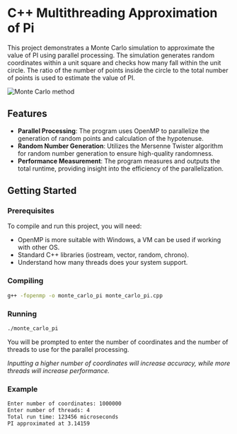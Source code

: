 # C++ Multithreading Approximation of Pi 

This project demonstrates a Monte Carlo simulation to approximate the value of PI using parallel processing. The simulation generates random coordinates within a unit square and checks how many fall within the unit circle. The ratio of the number of points inside the circle to the total number of points is used to estimate the value of PI.

![Monte Carlo method](https://i.imgur.com/VMYfWrm.gif)


## Features

- **Parallel Processing**: The program uses OpenMP to parallelize the generation of random points and calculation of the hypotenuse.
- **Random Number Generation**: Utilizes the Mersenne Twister algorithm for random number generation to ensure high-quality randomness.
- **Performance Measurement**: The program measures and outputs the total runtime, providing insight into the efficiency of the parallelization.

## Getting Started

### Prerequisites

To compile and run this project, you will need:

- OpenMP is more suitable with Windows, a VM can be used if working with other OS.
- Standard C++ libraries (iostream, vector, random, chrono).
- Understand how many threads does your system support. 

### Compiling


```bash
g++ -fopenmp -o monte_carlo_pi monte_carlo_pi.cpp
```

### Running

```bash
./monte_carlo_pi
```

You will be prompted to enter the number of coordinates and the number of threads to use for the parallel processing.

_Inputting a higher number of coordinates will increase accuracy, while more threads will increase performance._

### Example

```bash
Enter number of coordinates: 1000000
Enter number of threads: 4
Total run time: 123456 microseconds
PI approximated at 3.14159
```
